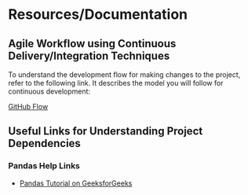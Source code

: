# Resources/Documentation 

## Agile Workflow using Continuous Delivery/Integration Techniques

To understand the development flow for making changes to the project, refer to the following link. It describes the model you will follow for continuous development:

[GitHub Flow](https://docs.github.com/en/get-started/quickstart/github-flow)

## Useful Links for Understanding Project Dependencies

### Pandas Help Links

- [Pandas Tutorial on GeeksforGeeks](https://www.geeksforgeeks.org/pandas-tutorial/)
